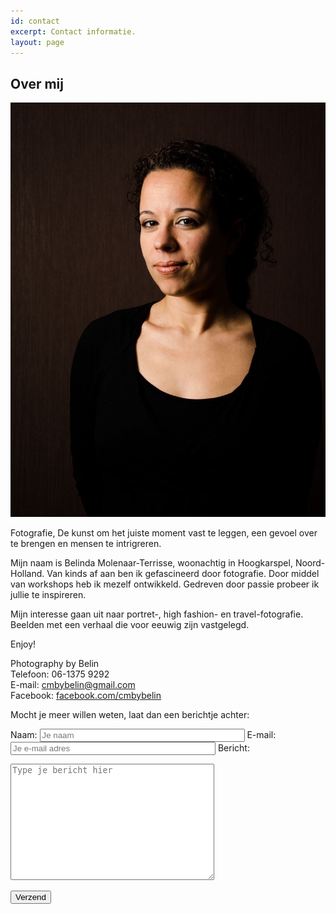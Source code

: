 ```yaml
---
id: contact
excerpt: Contact informatie.
layout: page
---
```

## Over mij

<img src="portfolio/belin.jpg" class="me" alt="Dit ben ik"/>


Fotografie, De kunst om het juiste moment vast te leggen, een gevoel over te brengen en mensen te intrigreren.

Mijn naam is Belinda Molenaar-Terrisse, woonachtig in Hoogkarspel, Noord-Holland.
Van kinds af aan ben ik gefascineerd door fotografie. Door middel van workshops heb ik mezelf ontwikkeld. Gedreven door passie probeer ik jullie te inspireren.

Mijn interesse gaan uit naar portret-, high fashion- en travel-fotografie.<br/>Beelden met een verhaal die voor eeuwig zijn vastgelegd.

Enjoy!

<div class="vcard">
    <div class="fn org">Photography by Belin</div>
    <div>Telefoon: <span class="tel">06-1375 9292</span></div>
    <div>E-mail: <a href="mailto:cmbybelin@gmail.com" class="email">cmbybelin@gmail.com</a></div>
    <div>Facebook: <a href="https://www.facebook.com/cmbybelin" class="facebook">facebook.com/cmbybelin</a></div>

</div>

Mocht je meer willen weten, laat dan een berichtje achter:

<form action="https://getsimpleform.com/messages?form_api_token=84cf3f47b43b7b5a616bd93710510116" method="post">
  <input type='hidden' name='redirect_to' value='{{ site.url }}/contact-thanks.html' />

  <label for="f_name">Naam:</label>
  <input id="f_name" type="text" name="name" style="width:320px" required placeholder="Je naam"/>
  <label for="f_email">E-mail:</label>
  <input id="f_email" type="email" name="email" style="width:320px" required placeholder="Je e-mail adres"/>
  <label for="f_message">Bericht:</label>
  <textarea id="f_message" name="message" style="width:320px" rows="12" required placeholder="Type je bericht hier"></textarea>

  <button type='submit'>Verzend</button>
</form>
